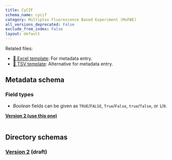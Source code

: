 ```yaml
---
title: CyCIF
schema_name: cycif
category: Multiplex Fluorescence Based Experiment (MxFBE)
all_versions_deprecated: False
exclude_from_index: False
layout: default
---
```


Related files:


- [📝 Excel template](https://raw.githubusercontent.com/hubmapconsortium/dataset-metadata-spreadsheet/main/cycif/latest/cycif.xlsx): For metadata entry.
- [📝 TSV template](https://raw.githubusercontent.com/hubmapconsortium/dataset-metadata-spreadsheet/main/cycif/latest/cycif.tsv): Alternative for metadata entry.




## Metadata schema

### Field types
- *Boolean* fields can be given as `TRUE`/`FALSE`, `True`/`False`, `true`/`false`, or `1`/`0`.  


<summary><a href="https://openview.metadatacenter.org/templates/https:%2F%2Frepo.metadatacenter.org%2Ftemplates%2F82345485-5fe4-4373-8e96-cff2361ff8ab"><b>Version 2 (use this one)</b></a></summary>



<br>

## Directory schemas
### [Version 2](https://docs.google.com/spreadsheets/d/1pZD2e51e4QkxzIk6xjHPPu1RBZpx5mzoykMmlaDK8rA) (draft)

